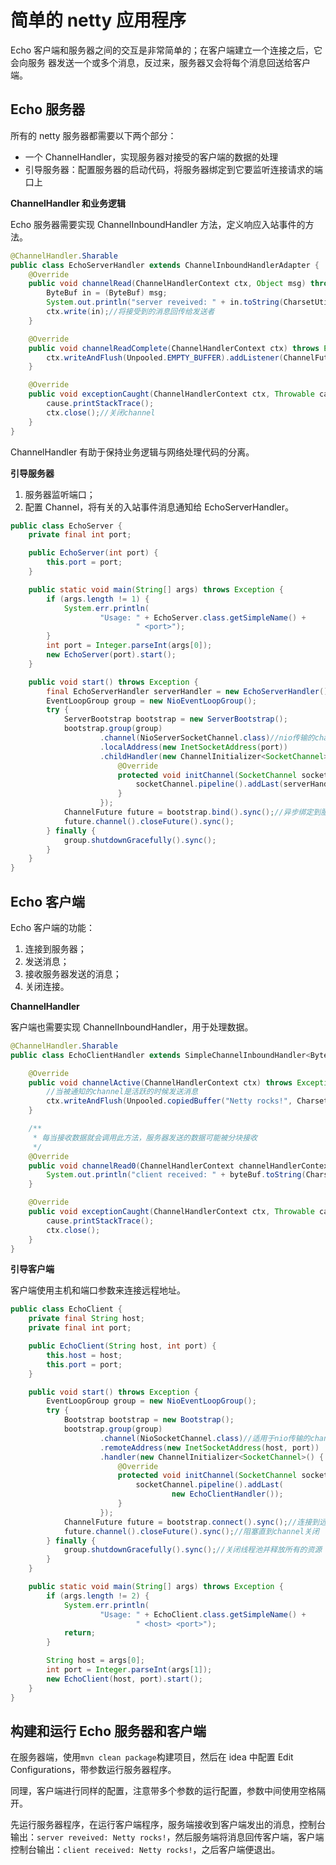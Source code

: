 # 简单的 netty 应用程序

Echo 客户端和服务器之间的交互是非常简单的；在客户端建立一个连接之后，它会向服务
器发送一个或多个消息，反过来，服务器又会将每个消息回送给客户端。

## Echo 服务器

所有的 netty 服务器都需要以下两个部分：

- 一个 ChannelHandler，实现服务器对接受的客户端的数据的处理
- 引导服务器：配置服务器的启动代码，将服务器绑定到它要监听连接请求的端口上

**ChannelHandler 和业务逻辑**

Echo 服务器需要实现 ChannelInboundHandler 方法，定义响应入站事件的方法。

```java
@ChannelHandler.Sharable
public class EchoServerHandler extends ChannelInboundHandlerAdapter {
    @Override
    public void channelRead(ChannelHandlerContext ctx, Object msg) throws Exception {
        ByteBuf in = (ByteBuf) msg;
        System.out.println("server reveived: " + in.toString(CharsetUtil.UTF_8));
        ctx.write(in);//将接受到的消息回传给发送者
    }

    @Override
    public void channelReadComplete(ChannelHandlerContext ctx) throws Exception {
        ctx.writeAndFlush(Unpooled.EMPTY_BUFFER).addListener(ChannelFutureListener.CLOSE);
    }

    @Override
    public void exceptionCaught(ChannelHandlerContext ctx, Throwable cause) throws Exception {
        cause.printStackTrace();
        ctx.close();//关闭channel
    }
}
```

ChannelHandler 有助于保持业务逻辑与网络处理代码的分离。

**引导服务器**

1. 服务器监听端口；
2. 配置 Channel，将有关的入站事件消息通知给 EchoServerHandler。

```java
public class EchoServer {
    private final int port;

    public EchoServer(int port) {
        this.port = port;
    }

    public static void main(String[] args) throws Exception {
        if (args.length != 1) {
            System.err.println(
                    "Usage: " + EchoServer.class.getSimpleName() +
                            " <port>");
        }
        int port = Integer.parseInt(args[0]);
        new EchoServer(port).start();
    }

    public void start() throws Exception {
        final EchoServerHandler serverHandler = new EchoServerHandler();
        EventLoopGroup group = new NioEventLoopGroup();
        try {
            ServerBootstrap bootstrap = new ServerBootstrap();
            bootstrap.group(group)
                    .channel(NioServerSocketChannel.class)//nio传输的channel
                    .localAddress(new InetSocketAddress(port))
                    .childHandler(new ChannelInitializer<SocketChannel>() {
                        @Override
                        protected void initChannel(SocketChannel socketChannel) throws Exception {
                            socketChannel.pipeline().addLast(serverHandler);//将serverHandler添加到自Channel的ChannelPipeline
                        }
                    });
            ChannelFuture future = bootstrap.bind().sync();//异步绑定到服务器，阻塞直到绑定成功
            future.channel().closeFuture().sync();
        } finally {
            group.shutdownGracefully().sync();
        }
    }
}
```

## Echo 客户端

Echo 客户端的功能：

1. 连接到服务器；
2. 发送消息；
3. 接收服务器发送的消息；
4. 关闭连接。

**ChannelHandler**

客户端也需要实现 ChannelInboundHandler，用于处理数据。

```java
@ChannelHandler.Sharable
public class EchoClientHandler extends SimpleChannelInboundHandler<ByteBuf> {

    @Override
    public void channelActive(ChannelHandlerContext ctx) throws Exception {
        //当被通知的channel是活跃的时候发送消息
        ctx.writeAndFlush(Unpooled.copiedBuffer("Netty rocks!", CharsetUtil.UTF_8));
    }

    /**
     * 每当接收数据就会调用此方法，服务器发送的数据可能被分块接收
     */
    @Override
    public void channelRead0(ChannelHandlerContext channelHandlerContext, ByteBuf byteBuf) throws Exception {
        System.out.println("client received: " + byteBuf.toString(CharsetUtil.UTF_8));//接收的消息
    }

    @Override
    public void exceptionCaught(ChannelHandlerContext ctx, Throwable cause) throws Exception {
        cause.printStackTrace();
        ctx.close();
    }
}
```

**引导客户端**

客户端使用主机和端口参数来连接远程地址。

```java
public class EchoClient {
    private final String host;
    private final int port;

    public EchoClient(String host, int port) {
        this.host = host;
        this.port = port;
    }

    public void start() throws Exception {
        EventLoopGroup group = new NioEventLoopGroup();
        try {
            Bootstrap bootstrap = new Bootstrap();
            bootstrap.group(group)
                    .channel(NioSocketChannel.class)//适用于nio传输的channel类型
                    .remoteAddress(new InetSocketAddress(host, port))
                    .handler(new ChannelInitializer<SocketChannel>() {
                        @Override
                        protected void initChannel(SocketChannel socketChannel) throws Exception {
                            socketChannel.pipeline().addLast(
                                    new EchoClientHandler());
                        }
                    });
            ChannelFuture future = bootstrap.connect().sync();//连接到远程节点，阻塞等待
            future.channel().closeFuture().sync();//阻塞直到channel关闭
        } finally {
            group.shutdownGracefully().sync();//关闭线程池并释放所有的资源
        }
    }

    public static void main(String[] args) throws Exception {
        if (args.length != 2) {
            System.err.println(
                    "Usage: " + EchoClient.class.getSimpleName() +
                            " <host> <port>");
            return;
        }

        String host = args[0];
        int port = Integer.parseInt(args[1]);
        new EchoClient(host, port).start();
    }
}
```

## 构建和运行 Echo 服务器和客户端

在服务器端，使用`mvn clean package`构建项目，然后在 idea 中配置 Edit Configurations，带参数运行服务器程序。

同理，客户端进行同样的配置，注意带多个参数的运行配置，参数中间使用空格隔开。

先运行服务器程序，在运行客户端程序，服务端接收到客户端发出的消息，控制台输出：`server reveived: Netty rocks!`，然后服务端将消息回传客户端，客户端控制台输出：`client received: Netty rocks!`，之后客户端便退出。



